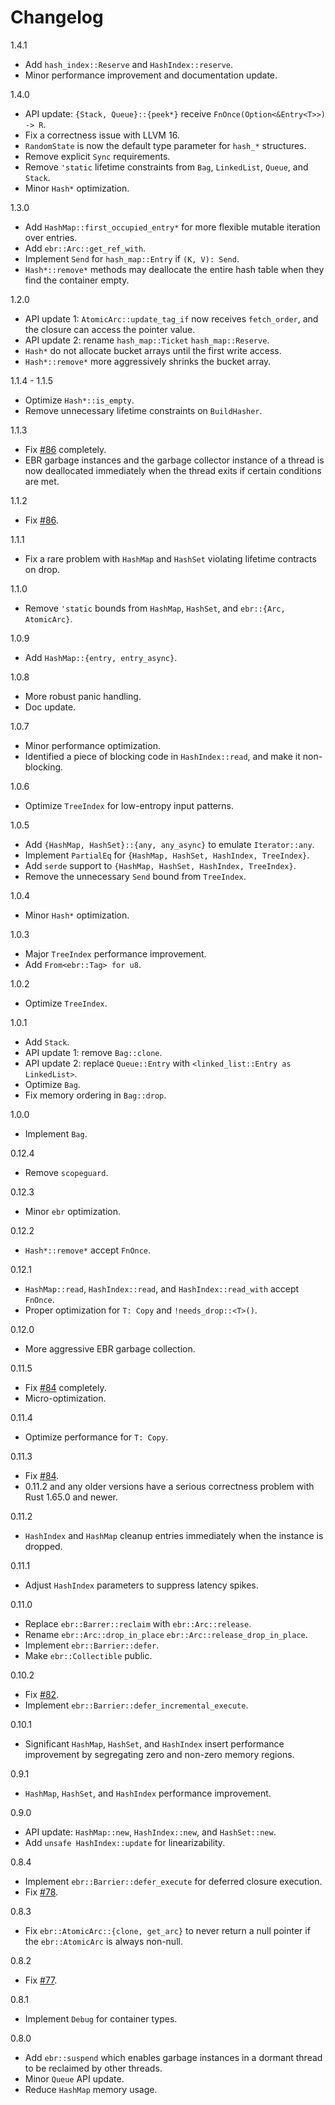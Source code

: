 # Changelog

1.4.1

* Add `hash_index::Reserve` and `HashIndex::reserve`.
* Minor performance improvement and documentation update.

1.4.0

* API update: `{Stack, Queue}::{peek*}` receive `FnOnce(Option<&Entry<T>>) -> R`.
* Fix a correctness issue with LLVM 16.
* `RandomState` is now the default type parameter for `hash_*` structures.
* Remove explicit `Sync` requirements.
* Remove `'static` lifetime constraints from `Bag`, `LinkedList`, `Queue`, and `Stack`.
* Minor `Hash*` optimization.

1.3.0

* Add `HashMap::first_occupied_entry*` for more flexible mutable iteration over entries.
* Add `ebr::Arc::get_ref_with`.
* Implement `Send` for `hash_map::Entry` if `(K, V): Send`.
* `Hash*::remove*` methods may deallocate the entire hash table when they find the container empty.

1.2.0

* API update 1: `AtomicArc::update_tag_if` now receives `fetch_order`, and the closure can access the pointer value.
* API update 2: rename `hash_map::Ticket` `hash_map::Reserve`.
* `Hash*` do not allocate bucket arrays until the first write access.
* `Hash*::remove*` more aggressively shrinks the bucket array.

1.1.4 - 1.1.5

* Optimize `Hash*::is_empty`.
* Remove unnecessary lifetime constraints on `BuildHasher`.

1.1.3

* Fix [#86](https://github.com/wvwwvwwv/scalable-concurrent-containers/issues/86) completely.
* EBR garbage instances and the garbage collector instance of a thread is now deallocated immediately when the thread exits if certain conditions are met.

1.1.2

* Fix [#86](https://github.com/wvwwvwwv/scalable-concurrent-containers/issues/86).

1.1.1

* Fix a rare problem with `HashMap` and `HashSet` violating lifetime contracts on drop.

1.1.0

* Remove `'static` bounds from `HashMap`, `HashSet`, and `ebr::{Arc, AtomicArc}`.

1.0.9

* Add `HashMap::{entry, entry_async}`.

1.0.8

* More robust panic handling.
* Doc update.

1.0.7

* Minor performance optimization.
* Identified a piece of blocking code in `HashIndex::read`, and make it non-blocking.

1.0.6

* Optimize `TreeIndex` for low-entropy input patterns.

1.0.5

* Add `{HashMap, HashSet}::{any, any_async}` to emulate `Iterator::any`.
* Implement `PartialEq` for `{HashMap, HashSet, HashIndex, TreeIndex}`.
* Add `serde` support to `{HashMap, HashSet, HashIndex, TreeIndex}`.
* Remove the unnecessary `Send` bound from `TreeIndex`.

1.0.4

* Minor `Hash*` optimization.

1.0.3

* Major `TreeIndex` performance improvement.
* Add `From<ebr::Tag> for u8`.

1.0.2

* Optimize `TreeIndex`.

1.0.1

* Add `Stack`.
* API update 1: remove `Bag::clone`.
* API update 2: replace `Queue::Entry` with `<linked_list::Entry as LinkedList>`.
* Optimize `Bag`.
* Fix memory ordering in `Bag::drop`.

1.0.0

* Implement `Bag`.

0.12.4

* Remove `scopeguard`.

0.12.3

* Minor `ebr` optimization.

0.12.2

* `Hash*::remove*` accept `FnOnce`.

0.12.1

* `HashMap::read`, `HashIndex::read`, and `HashIndex::read_with` accept `FnOnce`.
* Proper optimization for `T: Copy` and `!needs_drop::<T>()`.

0.12.0

* More aggressive EBR garbage collection.

0.11.5

* Fix [#84](https://github.com/wvwwvwwv/scalable-concurrent-containers/issues/84) completely.
* Micro-optimization.

0.11.4

* Optimize performance for `T: Copy`.

0.11.3

* Fix [#84](https://github.com/wvwwvwwv/scalable-concurrent-containers/issues/84).
* 0.11.2 and any older versions have a serious correctness problem with Rust 1.65.0 and newer.

0.11.2

* `HashIndex` and `HashMap` cleanup entries immediately when the instance is dropped.

0.11.1

* Adjust `HashIndex` parameters to suppress latency spikes.

0.11.0

* Replace `ebr::Barrer::reclaim` with `ebr::Arc::release`.
* Rename `ebr::Arc::drop_in_place` `ebr::Arc::release_drop_in_place`.
* Implement `ebr::Barrier::defer`.
* Make `ebr::Collectible` public.

0.10.2

* Fix [#82](https://github.com/wvwwvwwv/scalable-concurrent-containers/issues/82).
* Implement `ebr::Barrier::defer_incremental_execute`.

0.10.1

* Significant `HashMap`, `HashSet`, and `HashIndex` insert performance improvement by segregating zero and non-zero memory regions.

0.9.1

* `HashMap`, `HashSet`, and `HashIndex` performance improvement.

0.9.0

* API update: `HashMap::new`, `HashIndex::new`, and `HashSet::new`.
* Add `unsafe HashIndex::update` for linearizability.

0.8.4

* Implement `ebr::Barrier::defer_execute` for deferred closure execution.
* Fix [#78](https://github.com/wvwwvwwv/scalable-concurrent-containers/issues/78).

0.8.3

* Fix `ebr::AtomicArc::{clone, get_arc}` to never return a null pointer if the `ebr::AtomicArc` is always non-null.

0.8.2

* Fix [#77](https://github.com/wvwwvwwv/scalable-concurrent-containers/issues/77).

0.8.1

* Implement `Debug` for container types.

0.8.0

* Add `ebr::suspend` which enables garbage instances in a dormant thread to be reclaimed by other threads.
* Minor `Queue` API update.
* Reduce `HashMap` memory usage.
